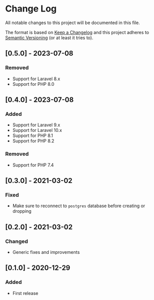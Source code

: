 # Change Log
All notable changes to this project will be documented in this file.

The format is based on [Keep a Changelog](http://keepachangelog.com/)
and this project adheres to [Semantic Versioning](http://semver.org/) (or at least it tries to).

## [0.5.0] - 2023-07-08

### Removed

- Support for Laravel 8.x
- Support for PHP 8.0

## [0.4.0] - 2023-07-08

### Added

- Support for Laravel 9.x
- Support for Laravel 10.x
- Support for PHP 8.1
- Support for PHP 8.2

### Removed

- Support for PHP 7.4

## [0.3.0] - 2021-03-02
### Fixed
- Make sure to reconnect to `postgres` database before creating or dropping

## [0.2.0] - 2021-03-02
### Changed
- Generic fixes and improvements

## [0.1.0] - 2020-12-29
### Added
- First release
